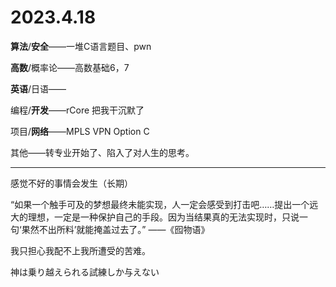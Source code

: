 # 2023.4.18

**算法**/**安全**——一堆C语言题目、pwn

**高数**/概率论——高数基础6，7

**英语**/日语——

编程/**开发**——rCore 把我干沉默了

项目/**网络**——MPLS VPN Option C

其他——转专业开始了、陷入了对人生的思考。

------

感觉不好的事情会发生（长期）

“如果一个触手可及的梦想最终未能实现，人一定会感受到打击吧……提出一个远大的理想，一定是一种保护自己的手段。因为当结果真的无法实现时，只说一句‘果然不出所料’就能掩盖过去了。” ——《囮物语》

我只担心我配不上我所遭受的苦难。

神は乗り越えられる試練しか与えない

